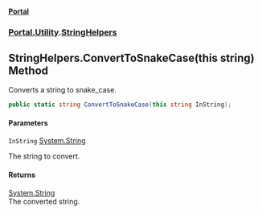 #### [Portal](index.md 'index')
### [Portal.Utility](Portal.Utility.md 'Portal.Utility').[StringHelpers](StringHelpers.md 'Portal.Utility.StringHelpers')

## StringHelpers.ConvertToSnakeCase(this string) Method

Converts a string to snake_case.

```csharp
public static string ConvertToSnakeCase(this string InString);
```
#### Parameters

<a name='Portal.Utility.StringHelpers.ConvertToSnakeCase(thisstring).InString'></a>

`InString` [System.String](https://docs.microsoft.com/en-us/dotnet/api/System.String 'System.String')

The string to convert.

#### Returns
[System.String](https://docs.microsoft.com/en-us/dotnet/api/System.String 'System.String')  
The converted string.